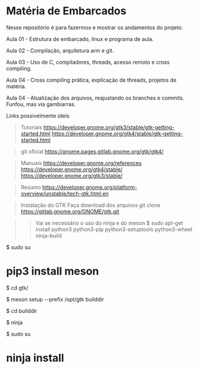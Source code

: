 # Matéria de Embarcados

Nesse repositório é para fazermos e mostrar os andamentos do projeto. 

Aula 01 - Estrutura de embarcado, linux e programa de aula.

Aula 02 - Compilação, arquitetura arm e git.

Aula 03 - Uso de C, compiladores, threads, acesso remoto e cross compiling.

Aula 04 - Cross compiling prática, explicação de threads, projetos de matéria.

Aula 04 - Atualização dos arquivos, reajustando os branches e commits. Funfou, mas via gambiarras.


Links possivelmente úteis

>Tutoriais
https://developer.gnome.org/gtk3/stable/gtk-getting-started.html
https://developer.gnome.org/gtk4/stable/gtk-getting-started.html

>git oficial
https://gnome.pages.gitlab.gnome.org/gtk/gtk4/

>Manuais
https://developer.gnome.org/references
https://developer.gnome.org/gtk4/stable/
https://developer.gnome.org/gtk3/stable/

>Resumo
https://developer.gnome.org/platform-overview/unstable/tech-gtk.html.en

>Instalação do GTK
Faça download dos arquivos
git clone https://gitlab.gnome.org/GNOME/gtk.git

>>Vai se necessário o uso do ninja e do meson
$ sudo apt-get install python3 python3-pip python3-setuptools python3-wheel ninja-build

$ sudo su

# pip3 install meson

$ cd gtk/

$ meson setup --prefix /opt/gtk builddir

$ cd builddir

$ ninja

$ sudo su

# ninja install
